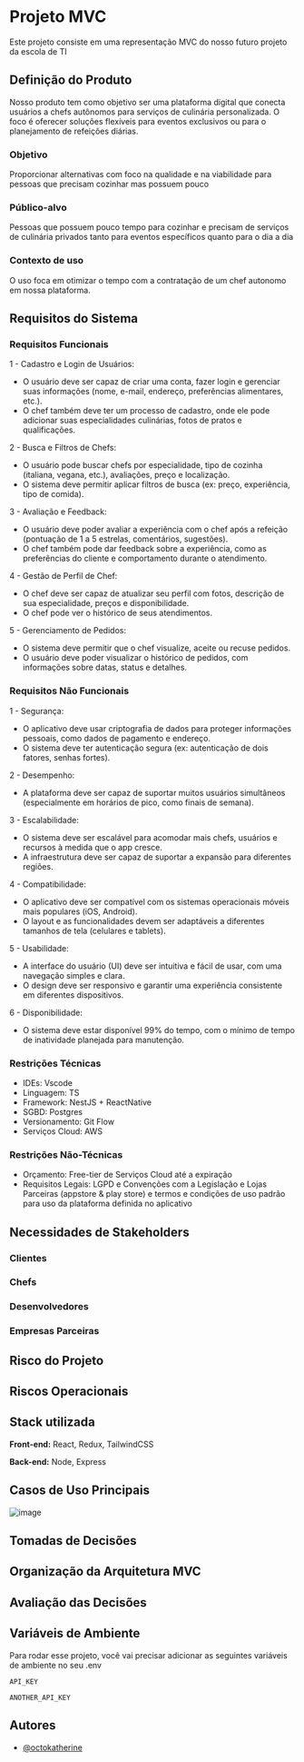 
# Projeto MVC

Este projeto consiste em uma representação MVC do nosso futuro projeto da escola de TI 



## Definição do Produto 
Nosso produto tem como objetivo ser uma plataforma digital que conecta usuários a chefs autônomos para serviços de culinária personalizada.
O foco é oferecer soluções flexíveis para eventos exclusivos ou para o planejamento de refeições diárias. 

### Objetivo
Proporcionar alternativas com foco na qualidade e na viabilidade para pessoas que precisam cozinhar mas possuem pouco

### Público-alvo
Pessoas que possuem pouco tempo para cozinhar e precisam de serviços de culinária privados tanto para eventos específicos quanto para o dia a dia

### Contexto de uso
O uso foca em otimizar o tempo com a contratação de um chef autonomo em nossa plataforma.




## Requisitos do Sistema

### Requisitos Funcionais
1 - Cadastro e Login de Usuários:
- O usuário deve ser capaz de criar uma conta, fazer login e gerenciar suas informações (nome, e-mail, endereço, preferências alimentares, etc.).
- O chef também deve ter um processo de cadastro, onde ele pode adicionar suas especialidades culinárias, fotos de pratos e qualificações.

2 - Busca e Filtros de Chefs:
- O usuário pode buscar chefs por especialidade, tipo de cozinha (italiana, vegana, etc.), avaliações, preço e localização.
- O sistema deve permitir aplicar filtros de busca (ex: preço, experiência, tipo de comida).

3 - Avaliação e Feedback:
- O usuário deve poder avaliar a experiência com o chef após a refeição (pontuação de 1 a 5 estrelas, comentários, sugestões).
- O chef também pode dar feedback sobre a experiência, como as preferências do cliente e comportamento durante o atendimento.

4 - Gestão de Perfil de Chef:
- O chef deve ser capaz de atualizar seu perfil com fotos, descrição de sua especialidade, preços e disponibilidade.
- O chef pode ver o histórico de seus atendimentos.

5 - Gerenciamento de Pedidos:
- O sistema deve permitir que o chef visualize, aceite ou recuse pedidos.
- O usuário deve poder visualizar o histórico de pedidos, com informações sobre datas, status e detalhes.

### Requisitos Não Funcionais

1 - Segurança:
- O aplicativo deve usar criptografia de dados para proteger informações pessoais, como dados de pagamento e endereço.
- O sistema deve ter autenticação segura (ex: autenticação de dois fatores, senhas fortes).

2 - Desempenho:
- A plataforma deve ser capaz de suportar muitos usuários simultâneos (especialmente em horários de pico, como finais de semana).

3 - Escalabilidade:
- O sistema deve ser escalável para acomodar mais chefs, usuários e recursos à medida que o app cresce.
- A infraestrutura deve ser capaz de suportar a expansão para diferentes regiões.

4 - Compatibilidade:
- O aplicativo deve ser compatível com os sistemas operacionais móveis mais populares (iOS, Android).
- O layout e as funcionalidades devem ser adaptáveis a diferentes tamanhos de tela (celulares e tablets).

5 - Usabilidade:
- A interface do usuário (UI) deve ser intuitiva e fácil de usar, com uma navegação simples e clara.
- O design deve ser responsivo e garantir uma experiência consistente em diferentes dispositivos.

6 - Disponibilidade:
- O sistema deve estar disponível 99% do tempo, com o mínimo de tempo de inatividade planejada para manutenção.

### Restrições Técnicas
- IDEs: Vscode 
- Linguagem: TS
- Framework: NestJS + ReactNative
- SGBD: Postgres
- Versionamento: Git Flow
- Serviços Cloud: AWS


### Restrições Não-Técnicas
- Orçamento: Free-tier de Serviços Cloud até a expiração
- Requisitos Legais: LGPD e Convenções com a Legislação e Lojas Parceiras (appstore & play store) e termos e condições de uso padrão para uso da plataforma definida no aplicativo


## Necessidades de Stakeholders

### Clientes


### Chefs 


### Desenvolvedores


### Empresas Parceiras
## Risco do Projeto

## Riscos Operacionais

## Stack utilizada

**Front-end:** React, Redux, TailwindCSS

**Back-end:** Node, Express

## Casos de Uso Principais
![image](https://github.com/user-attachments/assets/d4e83ba7-6af8-40c6-aa63-ae8bb24322a5)



## Tomadas de Decisões
## Organização da Arquitetura MVC
## Avaliação das Decisões
## Variáveis de Ambiente

Para rodar esse projeto, você vai precisar adicionar as seguintes variáveis de ambiente no seu .env

`API_KEY`

`ANOTHER_API_KEY`

## Autores

- [@octokatherine](https://www.github.com/octokatherine)

